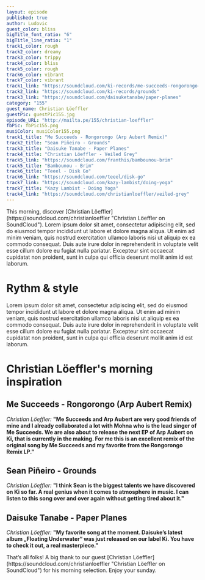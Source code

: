 ```yaml
---
layout: episode
published: true
author: Ludovic
guest_color: bliss
bigTitle_font_ratio: "6"
bigTitle_line_ratio: "1"
track1_color: rough
track2_color: dreamy
track3_color: trippy
track4_color: bliss
track5_color: rough
track6_color: vibrant
track7_color: vibrant
track1_link: "https://soundcloud.com/ki-records/me-succeeds-rongorongo-arp"
track2_link: "https://soundcloud.com/ki-records/grounds"
track3_link: "https://soundcloud.com/daisuketanabe/paper-planes"
category: "155"
guest_name: Christian Löeffler
guestPic: guestPic155.jpg
episode_URL: "http://mailta.pe/155/christian-loeffler"
fbPic: fbPic155.png
musiColor: musiColor155.png
track1_title: "Me Succeeds - Rongorongo (Arp Aubert Remix)"
track2_title: "Sean Piñeiro - Grounds"
track3_title: "Daisuke Tanabe - Paper Planes"
track4_title: "Christian Löeffler - Veiled Grey"
track5_link: "https://soundcloud.com/franthis/bambounou-brim"
track5_title: "Bambounou - Brim"
track6_title: "Teeel - Disk Go"
track6_link: "https://soundcloud.com/teeel/disk-go"
track7_link: "https://soundcloud.com/kazy-lambist/doing-yoga"
track7_title: "Kazy Lambist - Doing Yoga"
track4_link: "https://soundcloud.com/christianloeffler/veiled-grey"
---
```


<p id="introduction">
This morning, discover [Christian Löeffler](https://soundcloud.com/christianloeffler "Christian Löeffler on SoundCloud"). Lorem ipsum dolor sit amet, consectetur adipiscing elit, sed do eiusmod tempor incididunt ut labore et dolore magna aliqua. Ut enim ad minim veniam, quis nostrud exercitation ullamco laboris nisi ut aliquip ex ea commodo consequat. Duis aute irure dolor in reprehenderit in voluptate velit esse cillum dolore eu fugiat nulla pariatur. Excepteur sint occaecat cupidatat non proident, sunt in culpa qui officia deserunt mollit anim id est laborum.</p>
 
# Rythm & style

Lorem ipsum dolor sit amet, consectetur adipiscing elit, sed do eiusmod tempor incididunt ut labore et dolore magna aliqua. Ut enim ad minim veniam, quis nostrud exercitation ullamco laboris nisi ut aliquip ex ea commodo consequat. Duis aute irure dolor in reprehenderit in voluptate velit esse cillum dolore eu fugiat nulla pariatur. Excepteur sint occaecat cupidatat non proident, sunt in culpa qui officia deserunt mollit anim id est laborum.

# Christian Löeffler's morning inspiration
 
## Me Succeeds - Rongorongo (Arp Aubert Remix)
_Christian Löeffler:_ **"**Me Succeeds and Arp Aubert are very good friends of mine and I already collaborated a lot with Mohna who is the lead singer of Me Succeeds. We are also about to release the next EP of Arp Aubert on Ki, that is currently in the making. For me this is an excellent remix of the original song by Me Succeeds and my favorite from the Rongorongo Remix LP.**"**
 
## Sean Piñeiro - Grounds
_Christian Löeffler:_ **"**I think Sean is the biggest talents we have discovered on Ki so far. A real genius when it comes to atmosphere in music. I can listen to this song over and over again without getting tired about it.**"**
 
## Daisuke Tanabe - Paper Planes
_Christian Löeffler:_ **"**My favorite song at the moment. Daisuke’s latest album „Floating Underwater“ was just released on our label Ki. You have to check it out, a real masterpiece.**"**
 
<p id="outroduction">
That’s all folks! A big thank to our guest [Christian Löeffler](https://soundcloud.com/christianloeffler "Christian Löeffler on SoundCloud") for his morning selection. Enjoy your sunday.
</p>
